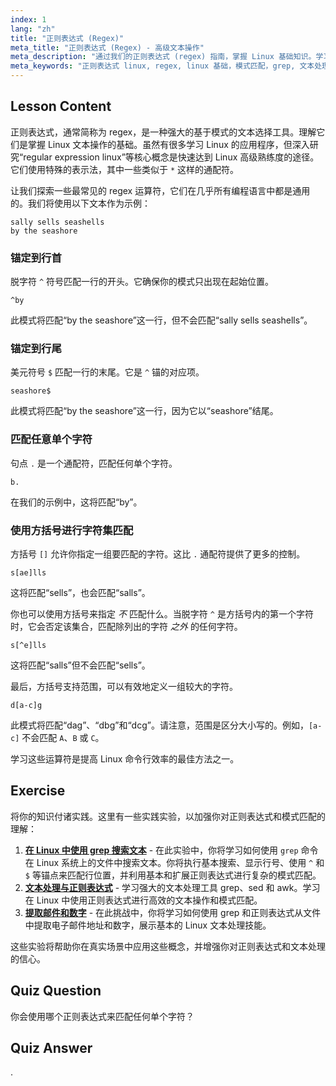 ```yaml
---
index: 1
lang: "zh"
title: "正则表达式 (Regex)"
meta_title: "正则表达式 (Regex) - 高级文本操作"
meta_description: "通过我们的正则表达式 (regex) 指南，掌握 Linux 基础知识。学习使用 ^、$ 和 [] 等语法进行模式匹配。这是学习 Linux 文本操作和提升技能的最佳途径之一。"
meta_keywords: "正则表达式 linux, regex, linux 基础，模式匹配，grep, 文本处理，学习 linux, linux 教程，最快掌握 linux 高级技能"
---
```


## Lesson Content

正则表达式，通常简称为 regex，是一种强大的基于模式的文本选择工具。理解它们是掌握 Linux 文本操作的基础。虽然有很多学习 Linux 的应用程序，但深入研究“regular expression linux”等核心概念是快速达到 Linux 高级熟练度的途径。它们使用特殊的表示法，其中一些类似于 `*` 这样的通配符。

让我们探索一些最常见的 regex 运算符，它们在几乎所有编程语言中都是通用的。我们将使用以下文本作为示例：

```plaintext
sally sells seashells
by the seashore
```

### 锚定到行首

脱字符 `^` 符号匹配一行的开头。它确保你的模式只出现在起始位置。

```plaintext
^by
```

此模式将匹配“by the seashore”这一行，但不会匹配“sally sells seashells”。

### 锚定到行尾

美元符号 `$` 匹配一行的末尾。它是 `^` 锚的对应项。

```plaintext
seashore$
```

此模式将匹配“by the seashore”这一行，因为它以“seashore”结尾。

### 匹配任意单个字符

句点 `.` 是一个通配符，匹配任何单个字符。

```plaintext
b.
```

在我们的示例中，这将匹配“by”。

### 使用方括号进行字符集匹配

方括号 `[]` 允许你指定一组要匹配的字符。这比 `.` 通配符提供了更多的控制。

```plaintext
s[ae]lls
```

这将匹配“sells”，也会匹配“salls”。

你也可以使用方括号来指定 _不_ 匹配什么。当脱字符 `^` 是方括号内的第一个字符时，它会否定该集合，匹配除列出的字符 _之外_ 的任何字符。

```plaintext
s[^e]lls
```

这将匹配“salls”但不会匹配“sells”。

最后，方括号支持范围，可以有效地定义一组较大的字符。

```plaintext
d[a-c]g
```

此模式将匹配“dag”、“dbg”和“dcg”。请注意，范围是区分大小写的。例如，`[a-c]` 不会匹配 `A`、`B` 或 `C`。

学习这些运算符是提高 Linux 命令行效率的最佳方法之一。

## Exercise

将你的知识付诸实践。这里有一些实践实验，以加强你对正则表达式和模式匹配的理解：

1.  **[在 Linux 中使用 grep 搜索文本](https://labex.io/zh/labs/comptia-search-text-with-grep-in-linux-590841)** - 在此实验中，你将学习如何使用 `grep` 命令在 Linux 系统上的文件中搜索文本。你将执行基本搜索、显示行号、使用 `^` 和 `$` 等锚点来匹配行位置，并利用基本和扩展正则表达式进行复杂的模式匹配。
2.  **[文本处理与正则表达式](https://labex.io/zh/labs/linux-text-processing-and-regular-expressions-18003)** - 学习强大的文本处理工具 grep、sed 和 awk。学习在 Linux 中使用正则表达式进行高效的文本操作和模式匹配。
3.  **[提取邮件和数字](https://labex.io/zh/labs/linux-extracting-mails-and-numbers-17991)** - 在此挑战中，你将学习如何使用 grep 和正则表达式从文件中提取电子邮件地址和数字，展示基本的 Linux 文本处理技能。

这些实验将帮助你在真实场景中应用这些概念，并增强你对正则表达式和文本处理的信心。

## Quiz Question

你会使用哪个正则表达式来匹配任何单个字符？

## Quiz Answer

.
